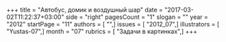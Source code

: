 +++
title = "Автобус, домик и воздушный шар"
date = "2017-03-02T11:22:37+03:00"
side = "right"
pagesCount = "1"
slogan = ""
year = "2012"
startPage = "11"
authors = [ "",]
issues = [ "2012_07",]
illustrators = [ "Yustas-07",]
month = "07"
rubrics = [ "Задачи в картинках",]
+++
